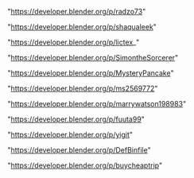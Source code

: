 "https://developer.blender.org/p/radzo73"

"https://developer.blender.org/p/shaqualeek"

"https://developer.blender.org/p/lictex_"

"https://developer.blender.org/p/SimontheSorcerer"

"https://developer.blender.org/p/MysteryPancake"

"https://developer.blender.org/p/ms2569772"

"https://developer.blender.org/p/marrywatson198983"

"https://developer.blender.org/p/fuuta99"

"https://developer.blender.org/p/yigit"

"https://developer.blender.org/p/DefBinfile"

"https://developer.blender.org/p/buycheaptrip"

